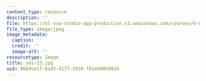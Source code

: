 ```yaml
---
content_type: resource
description: ''
file: https://ol-ocw-studio-app-production.s3.amazonaws.com/courses/6-00sc-introduction-to-computer-science-and-programming-spring-2011/96b9ce1f0a3541773910f01e080b492d_ses-23.jpg
file_type: image/jpeg
image_metadata:
  caption: ''
  credit: ''
  image-alt: ''
resourcetype: Image
title: ses-23.jpg
uid: 96b9ce1f-0a35-4177-3910-f01e080b492d
---
```

